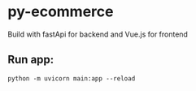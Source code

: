 # py-ecommerce
Build with fastApi for backend and Vue.js for frontend

## Run app:
```
python -m uvicorn main:app --reload 

```
